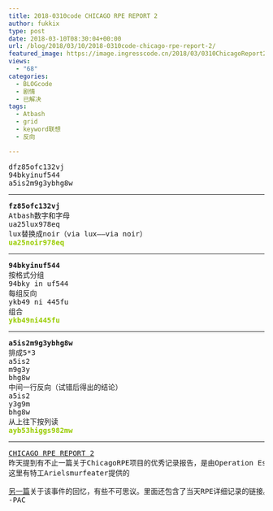 ```yaml
---
title: 2018-0310code CHICAGO RPE REPORT 2
author: fukkix
type: post
date: 2018-03-10T08:30:04+00:00
url: /blog/2018/03/10/2018-0310code-chicago-rpe-report-2/
featured_image: https://image.ingresscode.cn/2018/03/0310ChicagoReport2.jpg?x-oss-process=image/resize,m_fill,w_700,h_220
views:
  - "68"
categories:
  - BLOGcode
  - 剧情
  - 已解决
tags:
  - Atbash
  - grid
  - keyword联想
  - 反向

---
```

<pre>dfz85ofc132vj
94bkyinuf544
a5is2m9g3ybhg8w<!--more--></pre>

* * *

<pre><strong>fz85ofc132vj
</strong>Atbash数字和字母
ua25lux978eq
lux替换成noir（via lux——via noir）
<span style="color: #99cc00;"><strong>ua25noir978eq</strong></span></pre>

* * *

<pre><strong>94bkyinuf544
</strong>按格式分组
94bky in uf544
每组反向
ykb49 ni 445fu
组合<strong>
<span style="color: #99cc00;">ykb49ni445fu</span></strong></pre>

* * *

<pre><strong>a5is2m9g3ybhg8w
</strong>排成5*3
a5is2
m9g3y
bhg8w
中间一行反向（试错后得出的结论）
a5is2
y3g9m
bhg8w
从上往下按列读<strong>
<span style="color: #99cc00;">ayb53higgs982mw</span></strong></pre>

* * *

<pre><a href="http://investigate.ingress.com/2018/03/10/chicago-rpe-report-2/">CHICAGO RPE REPORT 2
</a><!--StartFragment -->昨天提到有不止一篇关于ChicagoRPE项目的优秀记录报告，是由Operation Essex社区的调查员Relique和他人带来的。
这里有特工Arielsmurfeater提供的

<a href="https://plus.google.com/+ArielDiana/posts/C2466uzDjXK">另一篇</a>关于该事件的回忆，有些不可思议。里面还包含了当天RPE详细记录的链接。
-PAC</pre>